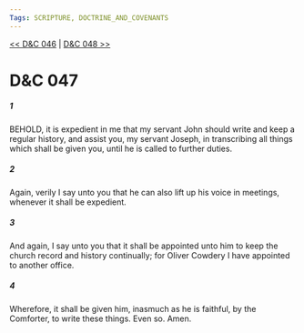 ```yaml
---
Tags: SCRIPTURE, DOCTRINE_AND_COVENANTS
---
```


[<< D&C 046](DOCTRINE_AND_COVENANTS/D&C_046.md) | [D&C 048 >>](DOCTRINE_AND_COVENANTS/D&C_048.md)

# D&C 047

##### 1

BEHOLD, it is expedient in me that my servant John should write and keep a regular history, and assist you, my servant Joseph, in transcribing all things which shall be given you, until he is called to further duties.

##### 2

Again, verily I say unto you that he can also lift up his voice in meetings, whenever it shall be expedient.

##### 3

And again, I say unto you that it shall be appointed unto him to keep the church record and history continually; for Oliver Cowdery I have appointed to another office.

##### 4

Wherefore, it shall be given him, inasmuch as he is faithful, by the Comforter, to write these things. Even so. Amen.
